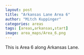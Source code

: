 ```yaml
---
layout: post
title: "Arkansas Lane Area 6"
author: "Mitch Kuppinger"
categories: areas
tags: [areas,arkansas,start]
image: area_maps/Area_6.png
---
```


This is Area 6 along Arkansas Lane.
